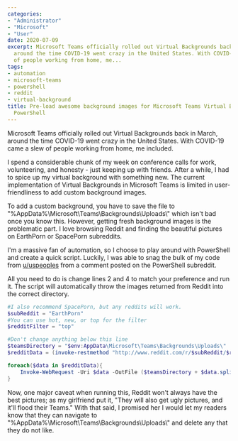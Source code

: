 ```yaml
---
categories:
- "Administrator"
- "Microsoft"
- "User"
date: 2020-07-09
excerpt: Microsoft Teams officially rolled out Virtual Backgrounds back in March,
  around the time COVID-19 went crazy in the United States. With COVID-19 came a slew
  of people working from home, me...
tags:
- automation
- microsoft-teams
- powershell
- reddit
- virtual-background
title: Pre-load awesome background images for Microsoft Teams Virtual Background using
  PowerShell
---
```


Microsoft Teams officially rolled out Virtual Backgrounds back in March, around the time COVID-19 went crazy in the United States. With COVID-19 came a slew of people working from home, me included.

I spend a considerable chunk of my week on conference calls for work, volunteering, and honesty - just keeping up with friends. After a while, I had to spice up my virtual background with something new. The current implementation of Virtual Backgrounds in Microsoft Teams is limited in user-friendliness to add custom background images.

To add a custom background, you have to save the file to "%AppData%\\Microsoft\\Teams\\Backgrounds\\Uploads\\" which isn't bad once you know this. However, getting fresh background images is the problematic part. I love browsing Reddit and finding the beautiful pictures on EarthPorn or SpacePorn subreddits.

I'm a massive fan of automation, so I choose to play around with PowerShell and create a quick script. Luckily, I was able to snag the bulk of my code from [u/uspeoples](https://www.reddit.com/user/uspeoples/) from a comment posted on the PowerShell subreddit.

All you need to do is change lines 2 and 4 to match your preference and run it. The script will automatically throw the images returned from Reddit into the correct directory.

```powershell
#I also recommend SpacePorn, but any reddits will work.
$subReddit = "EarthPorn"
#You can use hot, new, or top for the filter
$redditFilter = "top"

#Don't change anything below this line
$teamsDirectory = "$env:AppData\Microsoft\Teams\Backgrounds\Uploads\"
$redditData = (invoke-restmethod "http://www.reddit.com/r/$subReddit/$redditFilter/.json").data.children.data.url

foreach($data in $redditData){
    Invoke-WebRequest -Uri $data -OutFile ($teamsDirectory + $data.split('/')[-1])
}
```

Now, one major caveat when running this, Reddit won't always have the best pictures; as my girlfriend put it, "They will also get ugly pictures, and it'll flood their Teams." With that said, I promised her I would let my readers know that they can navigate to "%AppData%\\Microsoft\\Teams\\Backgrounds\\Uploads\\" and delete any that they do not like.
